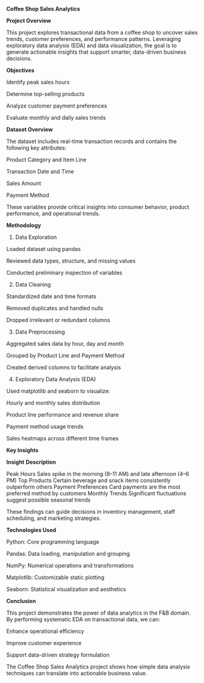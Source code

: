 **Coffee Shop Sales Analytics**

**Project Overview**

This project explores transactional data from a coffee shop to uncover sales trends, customer preferences, and performance patterns. Leveraging exploratory data analysis (EDA) and data visualization, the goal is to generate actionable insights that support smarter, data-driven business decisions.

**Objectives**

Identify peak sales hours

Determine top-selling products

Analyze customer payment preferences

Evaluate monthly and daily sales trends

**Dataset Overview**

The dataset includes real-time transaction records and contains the following key attributes:

Product Category and Item Line

Transaction Date and Time

Sales Amount

Payment Method

These variables provide critical insights into consumer behavior, product performance, and operational trends.

**Methodology**

1. Data Exploration

Loaded dataset using pandas

Reviewed data types, structure, and missing values

Conducted preliminary inspection of variables

2. Data Cleaning

Standardized date and time formats

Removed duplicates and handled nulls

Dropped irrelevant or redundant columns

3. Data Preprocessing
   
Aggregated sales data by hour, day and month

Grouped by Product Line and Payment Method

Created derived columns to facilitate analysis

4. Exploratory Data Analysis (EDA)
   
Used matplotlib and seaborn to visualize:

Hourly and monthly sales distribution

Product line performance and revenue share

Payment method usage trends

Sales heatmaps across different time frames

**Key Insights**

**Insight**                         	**Description**

Peak Hours	          Sales spike in the morning (8–11 AM) and late afternoon (4–6 PM)
Top Products	          Certain beverage and snack items consistently outperform others
Payment Preferences	  Card payments are the most preferred method by customers
Monthly Trends         	  Significant fluctuations suggest possible seasonal trends

These findings can guide decisions in inventory management, staff scheduling, and marketing strategies.

**Technologies Used**

Python:   Core programming language

Pandas:   Data loading, manipulation and grouping

NumPy:    Numerical operations and transformations

Matplotlib: Customizable static plotting

Seaborn: Statistical visualization and aesthetics

**Conclusion**

This project demonstrates the power of data analytics in the F&B domain. By performing systematic EDA on transactional data, we can:

Enhance operational efficiency

Improve customer experience

Support data-driven strategy formulation

The Coffee Shop Sales Analytics project shows how simple data analysis techniques can translate into actionable business value.
